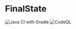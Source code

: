 # FinalState

![Java CI with Gradle](https://github.com/ryanchaiyakul/FinalState/workflows/Java%20CI%20with%20Gradle/badge.svg) ![CodeQL](https://github.com/ryanchaiyakul/FinalState/workflows/CodeQL/badge.svg)


